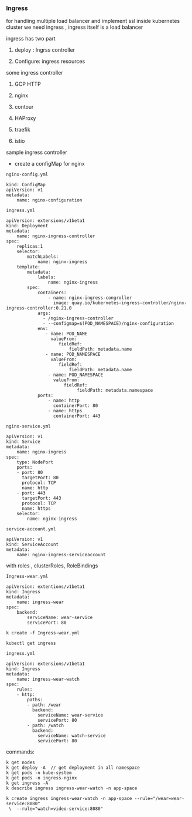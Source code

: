### Ingress

for handling multiple load balancer and  implement ssl  inside kubernetes cluster we need ingress , ingress itself is a load balancer

ingress has two part 

1. deploy :  Ingrss controller 

2. Configure: ingress resources

some ingress controller 

1. GCP  HTTP 

2. nginx 

3. contour 

4. HAProxy

5. traefik

6. istio





sample ingress controller

-  create a configMap for nginx

`nginx-config.yml`

```
kind: ConfigMap
apiVersion: v1 
metadata: 
    name: nginx-configuration

```



`ingress.yml`

```
apiVersion: extensions/v1beta1
kind: Deployment
metadata:
    name: nginx-ingress-controller
spec:
    replicas:1
    selector:
        matchLabels:
            name: nginx-ingress
    template:
        metadata:
            labels:
                name: nginx-ingress
        spec:
            containers:
                - name: nginx-ingress-congroller
                  image: quay.io/kubernetes-ingress-controller/nginx-ingress-controller:0.21.0
            args:
              - /nginx-ingress-controller
              - --configmap=$(POD_NAMESPACE)/nginx-configuration
            env:
               - name: POD_NAME 
                 valueFrom: 
                    fieldRef:
                        fieldPath: metadata.name
               - name: POD_NAMESPACE
                 valueFrom: 
                    fieldRef:
                        fieldPath: metadata.name
                - name: POD_NAMESPACE
                  valueFrom:
                      fieldRef:
                           fieldPath: metadata.namespace
            ports:
                - name: http
                  containerPort: 80
                - name: https
                  containerPort: 443 
```

`nginx-service.yml`

```
apiVersion: v1
kind: Service
metadata: 
    name: nginx-ingress
spec:
    type: NodePort
    ports: 
    - port: 80
      targetPort: 80
      protocol: TCP
      name: http
    - port: 443
      targetPort: 443
      protocol: TCP
      name: https
    selector:
        name: nginx-ingress
```

`service-account.yml`

```
apiVersion: v1
kind: ServiceAccount
metadata:
    name: nginx-ingress-serviceaccount
```

with roles , clusterRoles, RoleBindings



`Ingress-wear.yml`

```
apiVersion: extentions/v1beta1
kind: Ingress
metadata:
    name: ingress-wear
spec:
    backend:
        serviceName: wear-service
        servicePort: 80
```

`k create -f Ingress-wear.yml`

`kubectl get ingress`



`ingress.yml`

```
apiVersion: extensions/v1beta1 
kind: Ingress
metadata:
    name: ingress-wear-watch
spec:
    rules:
    - http:
        paths:
        - path: /wear
          backend:
            serviceName: wear-service
            servicePort: 80
        - path: /watch
          backend: 
            serviceName: watch-service
            servicePort: 80
```



commands:

```
k get nodes
k get deploy -A  // get deployment in all namespace
k get pods -n kube-system
k get pods -n ingress-nginx
k get ingress -A 
k describe ingress ingress-wear-watch -n app-space

k create ingress ingress-wear-watch -n app-space --rule="/wear=wear-service:8080" 
 \  --rule="watch=video-service:8080"
```


































